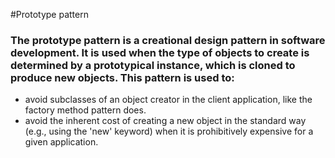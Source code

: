 #Prototype pattern

### The prototype pattern is a creational design pattern in software development. It is used when the type of objects to create is determined by a prototypical instance, which is cloned to produce new objects. This pattern is used to:

* avoid subclasses of an object creator in the client application, like the factory method pattern does.
* avoid the inherent cost of creating a new object in the standard way (e.g., using the 'new' keyword) when it is prohibitively expensive for a given application.
